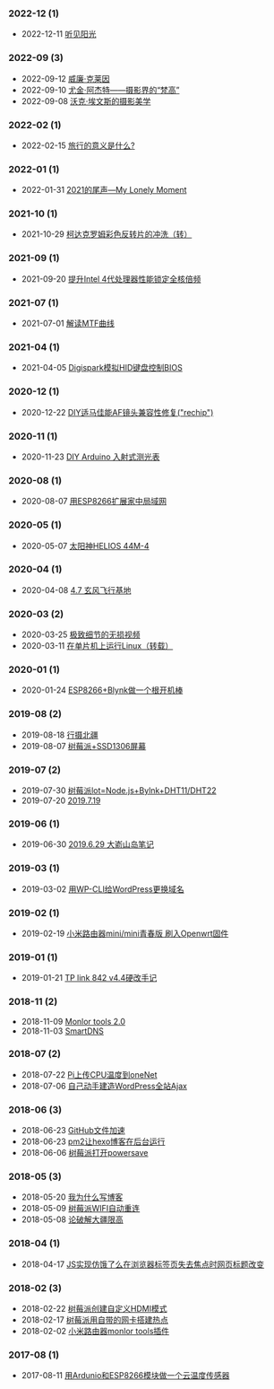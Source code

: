 ### **2022-12** (1)  
- 2022-12-11 [听见阳光](https://whrblog.online/2022/12/11/%E5%90%AC%E8%A7%81%E9%98%B3%E5%85%89/)  
  
  
### **2022-09** (3)  
- 2022-09-12 [威廉·克莱因](https://whrblog.online/2022/09/12/%E5%A8%81%E5%BB%89%C2%B7%E5%85%8B%E8%8E%B1%E5%9B%A0/)  
- 2022-09-10 [尤金·阿杰特——摄影界的“梵高”](https://whrblog.online/2022/09/10/%E5%B0%A4%E9%87%91-%E9%98%BF%E6%9D%B0%E7%89%B9/)  
- 2022-09-08 [沃克·埃文斯的摄影美学](https://whrblog.online/2022/09/08/%E6%B2%83%E5%85%8B%C2%B7%E5%9F%83%E6%96%87%E6%96%AF%E7%9A%84%E6%91%84%E5%BD%B1%E7%BE%8E%E5%AD%A6/)  
  
  
### **2022-02** (1)  
- 2022-02-15 [旅行的意义是什么?](https://whrblog.online/2022/02/15/%E6%97%85%E8%A1%8C%E7%9A%84%E6%84%8F%E4%B9%89%E6%98%AF%E4%BB%80%E4%B9%88/)  
  
  
### **2022-01** (1)  
- 2022-01-31 [2021的尾声—My Lonely Moment](https://whrblog.online/2022/01/31/2021%E7%9A%84%E5%B0%BE%E5%A3%B0%E2%80%94My-Lonely-Moment/)  
  
  
### **2021-10** (1)  
- 2021-10-29 [柯达克罗姆彩色反转片的冲洗（转）](https://whrblog.online/2021/10/29/%E6%9F%AF%E8%BE%BE%E5%85%8B%E7%BD%97%E5%A7%86%E5%BD%A9%E8%89%B2%E5%8F%8D%E8%BD%AC%E7%89%87%E7%9A%84%E5%86%B2%E6%B4%97%EF%BC%88%E8%BD%AC%EF%BC%89/)  
  
  
### **2021-09** (1)  
- 2021-09-20 [提升Intel 4代处理器性能锁定全核倍频](https://whrblog.online/2021/09/20/enhance_haswell/)  
  
  
### **2021-07** (1)  
- 2021-07-01 [解读MTF曲线](https://whrblog.online/2021/07/01/%E8%A7%A3%E8%AF%BBmtf%E6%9B%B2%E7%BA%BF/)  
  
  
### **2021-04** (1)  
- 2021-04-05 [Digispark模拟HID键盘控制BIOS](https://whrblog.online/2021/04/05/%E9%80%9A%E8%BF%87digispark%E6%A8%A1%E6%8B%9F%E9%94%AE%E7%9B%98%E6%8E%A7%E5%88%B6bios/)  
  
  
### **2020-12** (1)  
- 2020-12-22 [DIY适马佳能AF镜头兼容性修复(\"rechip\")](https://whrblog.online/2020/12/22/diy%E9%80%82%E9%A9%AC%E4%BD%B3%E8%83%BDaf%E9%95%9C%E5%A4%B4%E5%85%BC%E5%AE%B9%E6%80%A7%E4%BF%AE%E5%A4%8Drechip/)  
  
  
### **2020-11** (1)  
- 2020-11-23 [DIY Arduino 入射式测光表](https://whrblog.online/2020/11/23/diy-arduino-%E5%85%A5%E5%B0%84%E5%BC%8F%E6%B5%8B%E5%85%89%E8%A1%A8/)  
  
  
### **2020-08** (1)  
- 2020-08-07 [用ESP8266扩展家中局域网](https://whrblog.online/2020/08/07/%E7%94%A8esp8266%E6%89%A9%E5%B1%95%E5%AE%B6%E4%B8%AD%E5%B1%80%E5%9F%9F%E7%BD%91/)  
  
  
### **2020-05** (1)  
- 2020-05-07 [太阳神HELIOS 44M-4](https://whrblog.online/2020/05/07/%E5%A4%AA%E9%98%B3%E7%A5%9Ehelios-44m-4/)  
  
  
### **2020-04** (1)  
- 2020-04-08 [4.7 玄风飞行基地](https://whrblog.online/2020/04/08/4-7/)  
  
  
### **2020-03** (2)  
- 2020-03-25 [极致细节的无损视频](https://whrblog.online/2020/03/25/lossless_video_on_500D_with_magiclantern/)  
- 2020-03-11 [在单片机上运行Linux（转载）](https://whrblog.online/2020/03/11/%E5%9C%A8avr%E5%8D%95%E7%89%87%E6%9C%BA%E4%B8%8A%E8%BF%90%E8%A1%8Clinux/)  
  
  
### **2020-01** (1)  
- 2020-01-24 [ESP8266+Blynk做一个根开机棒](https://whrblog.online/2020/01/24/esp8266blynk%E5%81%9A%E4%B8%80%E4%B8%AA%E6%A0%B9%E5%BC%80%E6%9C%BA%E6%A3%92/)  
  
  
### **2019-08** (2)  
- 2019-08-18 [行摄北疆](https://whrblog.online/2019/08/18/%E6%96%B0%E7%96%86/)  
- 2019-08-07 [树莓派+SSD1306屏幕](https://whrblog.online/2019/08/07/%E6%A0%91%E8%8E%93%E6%B4%BEssd1306%E5%B1%8F%E5%B9%95/)  
  
  
### **2019-07** (2)  
- 2019-07-30 [树莓派lot=Node.js+Bylnk+DHT11/DHT22](https://whrblog.online/2019/07/30/%E6%A0%91%E8%8E%93%E6%B4%BEnode-jsbylnk-appdht11-dht22-am2302/)  
- 2019-07-20 [2019.7.19](https://whrblog.online/2019/07/20/2019-7-19/)  
  
  
### **2019-06** (1)  
- 2019-06-30 [2019.6.29 大嵛山岛笔记](https://whrblog.online/2019/06/30/2019-6-29-%E5%A4%A7%E5%B5%9B%E5%B1%B1%E5%B2%9B%E7%AC%94%E8%AE%B0/)  
  
  
### **2019-03** (1)  
- 2019-03-02 [用WP-CLI给WordPress更换域名](https://whrblog.online/2019/03/02/%E7%94%A8wp-cli%E7%BB%99wordpress%E6%9B%B4%E6%8D%A2%E5%9F%9F%E5%90%8D/)  
  
  
### **2019-02** (1)  
- 2019-02-19 [小米路由器mini/mini青春版 刷入Openwrt固件](https://whrblog.online/2019/02/19/%E5%B0%8F%E7%B1%B3%E8%B7%AF%E7%94%B1%E5%99%A8mini%E5%88%B7%E5%85%A5lean-r9-1-1%E5%9B%BA%E4%BB%B6/)  
  
  
### **2019-01** (1)  
- 2019-01-21 [TP link 842 v4.4硬改手记](https://whrblog.online/2019/01/21/tp-link-842-v4-4%E7%A1%AC%E6%94%B9%E6%89%8B%E8%AE%B0/)  
  
  
### **2018-11** (2)  
- 2018-11-09 [Monlor tools 2.0](https://whrblog.online/2018/11/09/1017/)  
- 2018-11-03 [SmartDNS](https://whrblog.online/2018/11/03/smartdns/)  
  
  
### **2018-07** (2)  
- 2018-07-22 [Pi上传CPU温度到oneNet](https://whrblog.online/2018/07/22/pi%E4%B8%8A%E4%BC%A0cpu%E6%B8%A9%E5%BA%A6%E5%88%B0onenet/)  
- 2018-07-06 [自己动手建造WordPress全站Ajax](https://whrblog.online/2018/07/06/%E8%87%AA%E5%B7%B1%E5%8A%A8%E6%89%8B%E5%BB%BA%E9%80%A0wordpress%E5%85%A8%E7%AB%99ajax/)  
  
  
### **2018-06** (3)  
- 2018-06-23 [GitHub文件加速](https://whrblog.online/2018/06/23/whr-uptime/)  
- 2018-06-23 [pm2让hexo博客在后台运行](https://whrblog.online/2018/06/23/pm2%E8%AE%A9hexo%E5%8D%9A%E5%AE%A2%E5%9C%A8%E5%90%8E%E5%8F%B0%E8%BF%90%E8%A1%8C/)  
- 2018-06-06 [树莓派打开powersave](https://whrblog.online/2018/06/06/%E6%A0%91%E8%8E%93%E6%B4%BE%E6%89%93%E5%BC%80powersave/)  
  
  
### **2018-05** (3)  
- 2018-05-20 [我为什么写博客](https://whrblog.online/2018/05/20/%E6%88%91%E4%B8%BA%E4%BB%80%E4%B9%88%E5%86%99%E5%8D%9A%E5%AE%A2/)  
- 2018-05-09 [树莓派WIFI自动重连](https://whrblog.online/2018/05/09/%E6%A0%91%E8%8E%93%E6%B4%BEwifi%E8%87%AA%E5%8A%A8%E9%87%8D%E8%BF%9E/)  
- 2018-05-08 [论破解大疆限高](https://whrblog.online/2018/05/08/%E8%AE%BA%E7%A0%B4%E8%A7%A3%E5%A4%A7%E7%96%86%E9%99%90%E9%AB%98/)  
  
  
### **2018-04** (1)  
- 2018-04-17 [JS实现仿饿了么在浏览器标签页失去焦点时网页标题改变](https://whrblog.online/2018/04/17/js%E5%AE%9E%E7%8E%B0%E4%BB%BF%E9%A5%BF%E4%BA%86%E4%B9%88%E5%9C%A8%E6%B5%8F%E8%A7%88%E5%99%A8%E6%A0%87%E7%AD%BE%E9%A1%B5%E5%A4%B1%E5%8E%BB%E7%84%A6%E7%82%B9%E6%97%B6%E7%BD%91%E9%A1%B5%E6%A0%87%E9%A2%98/)  
  
  
### **2018-02** (3)  
- 2018-02-22 [树莓派创建自定义HDMI模式](https://whrblog.online/2018/02/22/%E6%A0%91%E8%8E%93%E6%B4%BE%E5%88%9B%E5%BB%BA%E8%87%AA%E5%AE%9A%E4%B9%89hdmi%E6%A8%A1%E5%BC%8F/)  
- 2018-02-17 [树莓派用自带的网卡搭建热点](https://whrblog.online/2018/02/17/%E6%A0%91%E8%8E%93%E6%B4%BE%E7%94%A8%E8%87%AA%E5%B8%A6%E7%9A%84%E7%BD%91%E5%8D%A1%E6%90%AD%E5%BB%BA%E7%83%AD%E7%82%B9/)  
- 2018-02-02 [小米路由器monlor tools插件](https://whrblog.online/2018/02/02/%E5%B0%8F%E7%B1%B3%E8%B7%AF%E7%94%B1%E5%99%A8monlor-tools%E6%8F%92%E4%BB%B6/)  
  
  
### **2017-08** (1)  
- 2017-08-11 [用Ardunio和ESP8266模块做一个云温度传感器](https://whrblog.online/2017/08/11/217/)  
  
